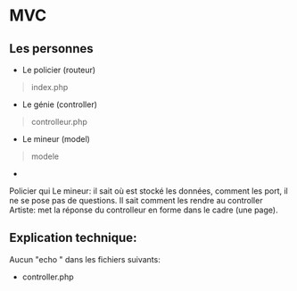 # MVC 
## Les personnes
- Le policier (routeur)
>index.php
- Le génie (controller)
>controlleur.php
- Le mineur (model)
>modele
- 

Policier qui
Le mineur: il sait où est stocké les données, comment les port, il ne se pose pas de questions. Il sait comment les rendre au controller
Artiste: met la réponse du controlleur en forme dans le cadre (une page).


## Explication technique:
Aucun "echo " dans les fichiers suivants:
- controller.php
